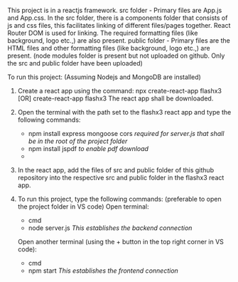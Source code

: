 This project is in a reactjs framework. 
src folder - Primary files are App.js and App.css. In the src folder, there is a components folder that consists of js and css files, this facilitates linking of different 
             files/pages together. React Router DOM is used for linking. The required formatting files (like background, logo etc.,) are also present.
public folder - Primary files are the HTML files and other formatting files (like background, logo etc.,) are present.
(node modules folder is present but not uploaded on github. Only the src and public folder have been uploaded)

To run this project:
(Assuming Nodejs and MongoDB are installed)
1. Create a react app using the command: npx create-react-app flashx3 [OR] create-react-app flashx3
   The react app shall be downloaded.
   
2. Open the terminal with the path set to the flashx3 react app and type the following commands:
   - npm install express mongoose cors *required for server.js that shall be in the root of the project folder*
   - npm install jspdf *to enable pdf download*
   - 
3. In the react app, add the files of src and public folder of this github repository into the respective src and public folder in the flashx3 react app.

4. To run this project, type the following commands:
   (preferable to open the project folder in VS code)
   Open terminal:
   - cmd
   - node server.js
   *This establishes the backend connection*

   Open another terminal (using the + button in the top right corner in VS code):
   - cmd
   - npm start
   *This establishes the frontend connection*

